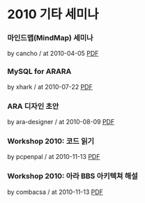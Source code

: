 # 2010 기타 세미나

### 마인드맵(MindMap) 세미나

by cancho / at 2010-04-05
[PDF](https://s3.ap-northeast-2.amazonaws.com/sparcs.home/seminars/cancho-20100408-1.pdf)

### MySQL for ARARA

by xhark / at 2010-07-22
[PDF](https://s3.ap-northeast-2.amazonaws.com/sparcs.home/seminars/xhark-20100810-1.pptx)

### ARA 디자인 초안

by ara-designer / at 2010-08-09
[PDF](https://s3.ap-northeast-2.amazonaws.com/sparcs.home/seminars/mikkang-20100809-1.pdf)

### Workshop 2010: 코드 읽기

by pcpenpal / at 2010-11-13
[PDF](https://s3.ap-northeast-2.amazonaws.com/sparcs.home/seminars/pcpenpal-20110209-1.pdf)

### Workshop 2010: 아라 BBS 아키텍쳐 해설

by combacsa / at 2010-11-13
[PDF](https://s3.ap-northeast-2.amazonaws.com/sparcs.home/seminars/combacsa-20110227-1.pptx)
